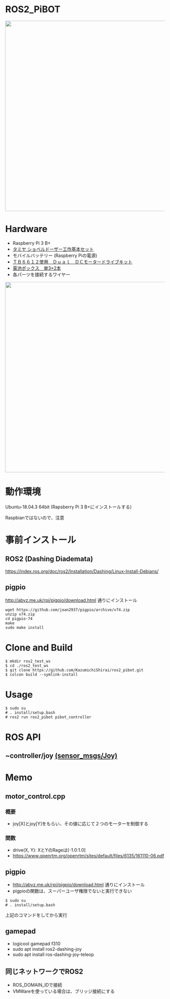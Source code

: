 # ROS2_PiBOT
<img src="https://user-images.githubusercontent.com/1625932/72203578-ba238580-34b0-11ea-9230-da99632cd875.jpg" width="600px">

# Hardware
 - Raspberry Pi 3 B+
 - [タミヤ ショベルドーザー工作基本セット](https://www.amazon.co.jp/%E3%82%BF%E3%83%9F%E3%83%A4-%E6%A5%BD%E3%81%97%E3%81%84%E5%B7%A5%E4%BD%9C%E3%82%B7%E3%83%AA%E3%83%BC%E3%82%BA-No-107-%E3%82%B7%E3%83%A7%E3%83%99%E3%83%AB%E3%83%89%E3%83%BC%E3%82%B6%E3%83%BC%E5%B7%A5%E4%BD%9C%E5%9F%BA%E6%9C%AC%E3%82%BB%E3%83%83%E3%83%88-70107/dp/B002DR3H5I/ref=pd_aw_sbs_21_5/356-6988335-3432811?_encoding=UTF8&pd_rd_i=B002DR3H5I&pd_rd_r=47ed4ac3-e9e9-4253-87ec-194fb1966823&pd_rd_w=8iAcA&pd_rd_wg=sCtHp&pf_rd_p=1893a417-ba87-4709-ab4f-0dece788c310&pf_rd_r=8J7W5P57K8F1MMVJAQH6&psc=1&refRID=8J7W5P57K8F1MMVJAQH6)
 - モバイルバッテリー (Raspberry Piの電源)
 - [ＴＢ６６１２使用　Ｄｕａｌ　ＤＣモータードライブキット](http://akizukidenshi.com/catalog/g/gK-11219/)
 - [電池ボックス　単3×2本](http://akizukidenshi.com/catalog/g/gP-00208/)
 - 各パーツを接続するワイヤー

<img src="https://user-images.githubusercontent.com/1625932/75606242-21af9600-5b2e-11ea-855c-77d55bd2453f.png" width="600px">

# 動作環境
Ubuntu-18.04.3 64bit (Rapsberry Pi 3 B+にインストールする)

Raspbianではないので、注意

# 事前インストール
## ROS2 (Dashing Diademata)
https://index.ros.org/doc/ros2/Installation/Dashing/Linux-Install-Debians/

## pigpio
http://abyz.me.uk/rpi/pigpio/download.html 通りにインストール

```
wget https://github.com/joan2937/pigpio/archive/v74.zip
unzip v74.zip
cd pigpio-74
make
sudo make install
```

# Clone and Build
```
$ mkdir ros2_test_ws
$ cd ./ros2_test_ws
$ git clone https://github.com/KazumichiShirai/ros2_pibot.git
$ colcon build --symlink-install
```

# Usage
```
$ sudo su
# . install/setup.bash
# ros2 run ros2_pibot pibot_controller
```

# ROS API
## ~controller/joy  [(sensor_msgs/Joy)](http://docs.ros.org/api/sensor_msgs/html/msg/Joy.html)

# Memo
## motor_control.cpp
### 概要
 - joy[X]とjoy[Y]をもらい、その値に応じて２つのモーターを制御する
### 関数
 - drive(X, Y): XとYのRageは[-1.0:1.0]
 - https://www.openrtm.org/openrtm/sites/default/files/6135/161110-06.pdf


## pigpio
 - http://abyz.me.uk/rpi/pigpio/download.html 通りにインストール
 - pigpioの関数は、スーパーユーザ権限でないと実行できない
 ```
 $ sudo su
 # . install/setup.bash
```
上記のコマンドをしてから実行

## gamepad
- logicool gamepad f310
- sudo apt install ros2-dashing-joy
- sudo apt install ros-dashing-joy-teleop

## 同じネットワークでROS2
 - ROS_DOMAIN_IDで接続
 - VMWareを使っている場合は、ブリッジ接続にする

